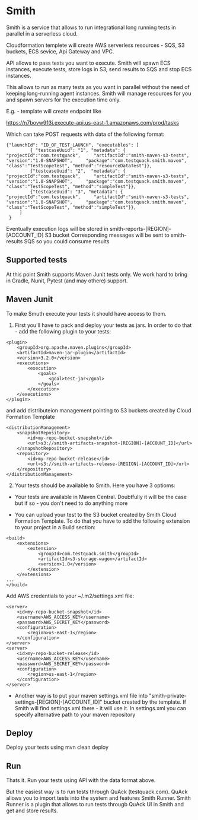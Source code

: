 # Smith

Smith is a service that allows to run integrational long running tests in parallel in a serverless cloud.

Cloudformation templete will create AWS serverless resources - SQS, S3 buckets, ECS sevice, Api Gateway and VPC. 

API allows to pass tests you want to execute. Smith will spawn ECS instances, execute tests, store logs in S3, send results to SQS and stop ECS instances.

This allows to run as many tests as you want in parallel without the need of keeping long-running agent instances. Smith will manage resources for you and spawn servers for the execution time only.


E.g. - template will create endpoint like

https://n7bovw913i.execute-api.us-east-1.amazonaws.com/prod/tasks

Which can take POST requests with data of the following format:

```
{"launchId": "ID_OF_TEST_LAUNCH", "executables": [
         { "testcaseUuid": "1", "metadata": { "projectId":"com.testquack",     "artifactId":"smith-maven-s3-tests",     "version":"1.0-SNAPSHOT",     "package":"com.testquack.smith.maven",     "class":"TestScopeTest", "method":"resourceDataTest"}},
         {"testcaseUuid": "2",  "metadata": { "projectId":"com.testquack",     "artifactId":"smith-maven-s3-tests",     "version":"1.0-SNAPSHOT",     "package":"com.testquack.smith.maven",     "class":"TestScopeTest", "method":"simpleTest"}},
         {"testcaseUuid": "3", "metadata": { "projectId":"com.testquack",     "artifactId":"smith-maven-s3-tests",     "version":"1.0-SNAPSHOT",     "package":"com.testquack.smith.maven",     "class":"TestScopeTest", "method":"simpleTest"}},
     ]
 }
 ```
 
Eventually execution logs will be stored in 
smith-reports-[REGION]-[ACCOUNT_ID] S3 bucket
Corresponding messages will be sent to smith-results SQS so you could consume results

## Supported tests
At this point Smith supports Maven Junit tests only. We work hard to bring in Gradle, Nunit, Pytest (and may othere) support.

## Maven Junit
To make Smuth execute your tests it should have access to them. 

1. First you'll have to pack and deploy your tests as jars.
In order to do that - add the following plugin to your tests:

```
<plugin>
    <groupId>org.apache.maven.plugins</groupId>
    <artifactId>maven-jar-plugin</artifactId>
    <version>3.2.0</version>
    <executions>
        <execution>
            <goals>
                <goal>test-jar</goal>
            </goals>
        </execution>
    </executions>
</plugin>
```

and add distributeion management pointing to S3 buckets created by Cloud Formation Template

```
<distributionManagement>
    <snapshotRepository>
        <id>my-repo-bucket-snapshot</id>
        <url>s3://smith-artifacts-snapshot-[REGION]-[ACCOUNT_ID]</url>
    </snapshotRepository>
    <repository>
        <id>my-repo-bucket-release</id>
        <url>s3://smith-artifacts-release-[REGION]-[ACCOUNT_ID]</url>
    </repository>
</distributionManagement>
```

2. Your tests should be available to Smith. Here you have 3 optioms:

* Your tests are available in Maven Central. Doubtfully it will be the case but if so - you don't need to do anything more

* You can upload your test to the S3 bucket created by Smith Cloud Formation Template. To do that you have to add the following extension to your project in a Build section:

```
<build>
    <extensions>
        <extension>
            <groupId>com.testquack.smith</groupId>
            <artifactId>s3-storage-wagon</artifactId>
            <version>1.0</version>
        </extension>
    </extensions>
...
</build>
```

Add AWS credentials to your ~/.m2/settings.xml file:
```
<server>
    <id>my-repo-bucket-snapshot</id>
    <username>AWS_ACCESS_KEY</username>
    <password>AWS_SECRET_KEY</password>
    <configuration>
        <region>us-east-1</region>
    </configuration>
</server>
<server>
    <id>my-repo-bucket-release</id>
    <username>AWS_ACCESS_KEY</username>
    <password>AWS_SECRET_KEY</password>
    <configuration>
        <region>us-east-1</region>
    </configuration>
</server>
```

* Another way is to put your maven settings.xml file into "smith-private-settings-[REGION]-[ACCOUNT_ID]" bucket created by the template. If Smith will find settings.xml there - it will use it. 
In settings.xml you can specify alternative path to your maven repository

## Deploy
Deploy your tests using 
mvn clean deploy

## Run
Thats it. Run your tests using API with the data format above.

But the easiest way is to run tests through QuAck (testquack.com).
QuAck allows you to import tests into the system and features Smith Runner. Smith Runner is a plugin that allows to run tests througb QuAck UI in Smith and get and store results.


